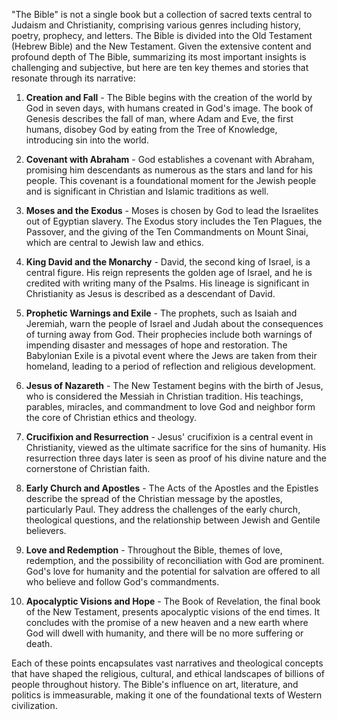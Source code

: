 "The Bible" is not a single book but a collection of sacred texts central to Judaism and Christianity, comprising various genres including history, poetry, prophecy, and letters. The Bible is divided into the Old Testament (Hebrew Bible) and the New Testament. Given the extensive content and profound depth of The Bible, summarizing its most important insights is challenging and subjective, but here are ten key themes and stories that resonate through its narrative:

1. **Creation and Fall** - The Bible begins with the creation of the world by God in seven days, with humans created in God's image. The book of Genesis describes the fall of man, where Adam and Eve, the first humans, disobey God by eating from the Tree of Knowledge, introducing sin into the world.

2. **Covenant with Abraham** - God establishes a covenant with Abraham, promising him descendants as numerous as the stars and land for his people. This covenant is a foundational moment for the Jewish people and is significant in Christian and Islamic traditions as well.

3. **Moses and the Exodus** - Moses is chosen by God to lead the Israelites out of Egyptian slavery. The Exodus story includes the Ten Plagues, the Passover, and the giving of the Ten Commandments on Mount Sinai, which are central to Jewish law and ethics.

4. **King David and the Monarchy** - David, the second king of Israel, is a central figure. His reign represents the golden age of Israel, and he is credited with writing many of the Psalms. His lineage is significant in Christianity as Jesus is described as a descendant of David.

5. **Prophetic Warnings and Exile** - The prophets, such as Isaiah and Jeremiah, warn the people of Israel and Judah about the consequences of turning away from God. Their prophecies include both warnings of impending disaster and messages of hope and restoration. The Babylonian Exile is a pivotal event where the Jews are taken from their homeland, leading to a period of reflection and religious development.

6. **Jesus of Nazareth** - The New Testament begins with the birth of Jesus, who is considered the Messiah in Christian tradition. His teachings, parables, miracles, and commandment to love God and neighbor form the core of Christian ethics and theology.

7. **Crucifixion and Resurrection** - Jesus' crucifixion is a central event in Christianity, viewed as the ultimate sacrifice for the sins of humanity. His resurrection three days later is seen as proof of his divine nature and the cornerstone of Christian faith.

8. **Early Church and Apostles** - The Acts of the Apostles and the Epistles describe the spread of the Christian message by the apostles, particularly Paul. They address the challenges of the early church, theological questions, and the relationship between Jewish and Gentile believers.

9. **Love and Redemption** - Throughout the Bible, themes of love, redemption, and the possibility of reconciliation with God are prominent. God's love for humanity and the potential for salvation are offered to all who believe and follow God's commandments.

10. **Apocalyptic Visions and Hope** - The Book of Revelation, the final book of the New Testament, presents apocalyptic visions of the end times. It concludes with the promise of a new heaven and a new earth where God will dwell with humanity, and there will be no more suffering or death.

Each of these points encapsulates vast narratives and theological concepts that have shaped the religious, cultural, and ethical landscapes of billions of people throughout history. The Bible's influence on art, literature, and politics is immeasurable, making it one of the foundational texts of Western civilization.